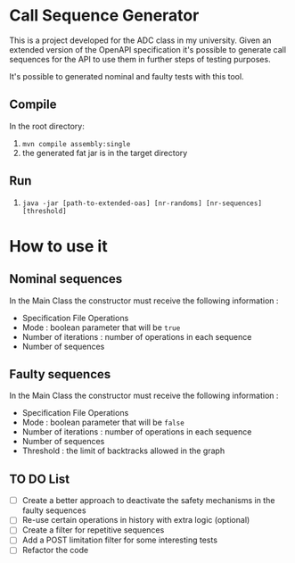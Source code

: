 # Call Sequence Generator

This is a project developed for the ADC class in my university. 
Given an extended version of the OpenAPI specification it's possible
to generate call sequences for the API to use them in further steps
of testing purposes.

It's possible to generated nominal and faulty tests with this tool.

## Compile 
In the root directory:
1. `mvn compile assembly:single`
2. the generated fat jar is in the target directory

## Run 
1. `java -jar [path-to-extended-oas] [nr-randoms] [nr-sequences] [threshold]`



# How to use it

## Nominal sequences

In the Main Class the constructor must receive the following information :
- Specification File Operations
- Mode : boolean parameter that will be `true`
- Number of iterations : number of operations in each sequence
- Number of sequences

## Faulty sequences

In the Main Class the constructor must receive the following information :
- Specification File Operations
- Mode : boolean parameter that will be `false`
- Number of iterations : number of operations in each sequence
- Number of sequences
- Threshold : the limit of backtracks allowed in the graph

## TO DO List

- [ ] Create a better approach to deactivate the safety mechanisms in the faulty sequences
- [ ] Re-use certain operations in history with extra logic (optional)
- [ ] Create a filter for repetitive sequences
- [ ] Add a POST limitation filter for some interesting tests
- [ ] Refactor the code